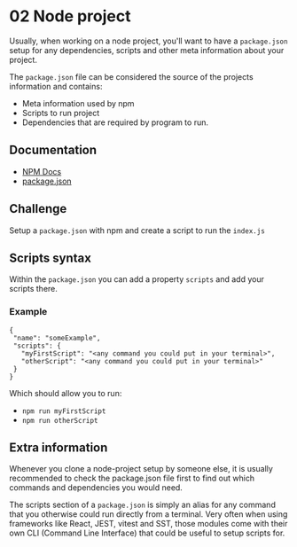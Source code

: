 # 02 Node project

Usually, when working on a node project, you'll want to have a `package.json` setup for any dependencies, scripts and other meta information about your project.

The `package.json` file can be considered the source of the projects information and contains:
- Meta information used by npm
- Scripts to run project
- Dependencies that are required by program to run.

## Documentation

- [NPM Docs](https://docs.npmjs.com/cli/v8/commands/npm-init)  
- [package.json](https://docs.npmjs.com/cli/v8/configuring-npm/package-json)

## Challenge

Setup a `package.json` with npm and create a script to run the `index.js`

## Scripts syntax

Within the `package.json` you can add a property `scripts` and add your scripts there.

### Example
```
{
 "name": "someExample",
 "scripts": {
   "myFirstScript": "<any command you could put in your terminal>",
   "otherScript": "<any command you could put in your terminal>"
 }
}
```
Which should allow you to run:
- `npm run myFirstScript`
- `npm run otherScript`

## Extra information

Whenever you clone a node-project setup by someone else, it is usually recommended to check the package.json file first to find out which commands and dependencies you would need.

The scripts section of a `package.json` is simply an alias for any command that you otherwise could run directly from a terminal.
Very often when using frameworks like React, JEST, vitest and SST, those modules come with their own CLI (Command Line Interface) that could be useful to setup scripts for.